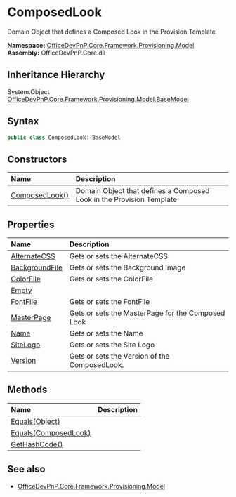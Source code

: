 # ComposedLook
Domain Object that defines a Composed Look in the Provision Template  

**Namespace:** [OfficeDevPnP.Core.Framework.Provisioning.Model](OfficeDevPnP.Core.Framework.Provisioning.Model.md)  
**Assembly:** OfficeDevPnP.Core.dll  
## Inheritance Hierarchy
System.Object  
  [OfficeDevPnP.Core.Framework.Provisioning.Model.BaseModel](OfficeDevPnP.Core.Framework.Provisioning.Model.BaseModel.md) 
## Syntax
```C#
public class ComposedLook: BaseModel
```
## Constructors
|**Name**|**Description**|
|:-----|:-----|
| [ComposedLook()](OfficeDevPnP.Core.Framework.Provisioning.Model.ComposedLook.ctor1.md) |  Domain Object that defines a Composed Look in the Provision Template 
## Properties
|**Name**|**Description**|
|:-----|:-----|
| [AlternateCSS](OfficeDevPnP.Core.Framework.Provisioning.Model.ComposedLook.AlternateCSS.md) | Gets or sets the AlternateCSS
| [BackgroundFile](OfficeDevPnP.Core.Framework.Provisioning.Model.ComposedLook.BackgroundFile.md) | Gets or sets the Background Image
| [ColorFile](OfficeDevPnP.Core.Framework.Provisioning.Model.ComposedLook.ColorFile.md) | Gets or sets the ColorFile
| [Empty](OfficeDevPnP.Core.Framework.Provisioning.Model.ComposedLook.Empty.md) | 
| [FontFile](OfficeDevPnP.Core.Framework.Provisioning.Model.ComposedLook.FontFile.md) | Gets or sets the FontFile
| [MasterPage](OfficeDevPnP.Core.Framework.Provisioning.Model.ComposedLook.MasterPage.md) | Gets or sets the MasterPage for the Composed Look
| [Name](OfficeDevPnP.Core.Framework.Provisioning.Model.ComposedLook.Name.md) | Gets or sets the Name
| [SiteLogo](OfficeDevPnP.Core.Framework.Provisioning.Model.ComposedLook.SiteLogo.md) | Gets or sets the Site Logo
| [Version](OfficeDevPnP.Core.Framework.Provisioning.Model.ComposedLook.Version.md) | Gets or sets the Version of the ComposedLook.
## Methods
|**Name**|**Description**|
|:-----|:-----|
| [Equals(Object)](OfficeDevPnP.Core.Framework.Provisioning.Model.ComposedLook.3520ddbb.md) | 
| [Equals(ComposedLook)](OfficeDevPnP.Core.Framework.Provisioning.Model.ComposedLook.f79612e1.md) | 
| [GetHashCode()](OfficeDevPnP.Core.Framework.Provisioning.Model.ComposedLook.1c6872bd.md) | 
## See also
- [OfficeDevPnP.Core.Framework.Provisioning.Model](OfficeDevPnP.Core.Framework.Provisioning.Model.md)

